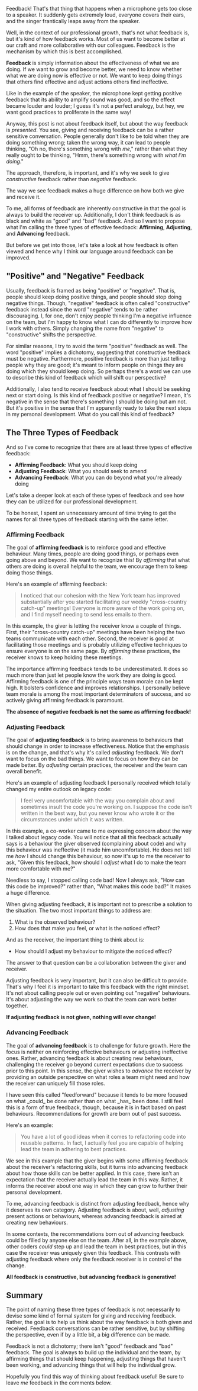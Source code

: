 Feedback! That's that thing that happens when a microphone gets too close to a speaker. It suddenly gets extremely loud, everyone covers their ears, and the singer frantically leaps away from the speaker.

Well, in the context of our professional growth, that's not what feedback is, but it's kind of how feedback works. Most of us want to become better at our craft and more collaborative with our colleagues. Feedback is the mechanism by which this is best accomplished.

**Feedback** is simply information about the effectiveness of what we are doing. If we want to grow and become better, we need to know whether what we are doing now is effective or not. We want to keep doing things that others find effective and adjust actions others find ineffective.

<side-text>
<p>Like in the example of the speaker, the microphone kept getting positive feedback that its ability to amplify sound was good, and so the effect became louder and louder; I guess it's not a perfect analogy, but hey, we want good practices to proliferate in the same way!</p>
</side-text>

Anyway, this post is not about feedback itself, but about the way feedback is _presented_. You see, giving and receiving feedback can be a rather sensitive conversation. People generally don't like to be told when they are doing something wrong; taken the wrong way, it can lead to people thinking, "Oh no, there's something wrong with _me_," rather than what they really ought to be thinking, "Hmm, there's something wrong with _what I'm doing_."

The approach, therefore, is important, and it's why we seek to give _constructive_ feedback rather than _negative_ feedback.

<major-point>

The way we see feedback makes a huge difference on how both we give and receive it.

</major-point>

To me, all forms of feedback are inherently constructive in that the goal is always to build the receiver up. Additionally, I don't think feedback is as black and white as "good" and "bad" feedback. And so I want to propose what I'm calling the three types of effective feedback: **Affirming**, **Adjusting**, and **Advancing** feedback.

But before we get into those, let's take a look at how feedback is often viewed and hence why I think our language around feedback can be improved.

## "Positive" and "Negative" Feedback

Usually, feedback is framed as being "positive" or "negative". That is, people should keep doing positive things, and people should stop doing negative things. Though, "negative" feedback is often called "constructive" feedback instead since the word "negative" tends to be rather discouraging. I, for one, don't enjoy people thinking I'm a negative influence on the team, but I'm happy to know what I can do differently to improve how I work with others. Simply changing the name from "negative" to "constructive" shifts the perspective.

For similar reasons, I try to avoid the term "positive" feedback as well. The word "positive" implies a dichotomy, suggesting that constructive feedback must be negative. Furthermore, positive feedback is more than just telling people why they are good; it's meant to inform people on things they are doing which they should keep doing. So perhaps there's a word we can use to describe this kind of feedback which will shift our perspective?

Additionally, I also tend to receive feedback about what I should be seeking next or start doing. Is this kind of feedback positive or negative? I mean, it's negative in the sense that there's something I should be doing but am not. But it's positive in the sense that I'm apparently ready to take the next steps in my personal development. What do you call this kind of feedback?

## The Three Types of Feedback

And so I've come to recognize that there are at least three types of effective feedback:

* **Affirming Feedback**: What you should keep doing
* **Adjusting Feedback**: What you should seek to amend
* **Advancing Feedback**: What you can do beyond what you're already doing

Let's take a deeper look at each of these types of feedback and see how they can be utilized for our professional development.

<side-text success>
<p>To be honest, I spent an unnecessary amount of time trying to get the names for all three types of feedback starting with the same letter.</p>
</side-text>

### Affirming Feedback

The goal of **affirming feedback** is to reinforce good and effective behaviour. Many times, people are doing good things, or perhaps even going above and beyond. We want to recognize this! By _affirming_ that what others are doing is overall helpful to the team, we encourage them to keep doing those things.

Here's an example of affirming feedback:

> I noticed that our cohesion with the New York team has improved substantially after you started facilitating our weekly "cross-country catch-up" meetings! Everyone is more aware of the work going on, and I find myself needing to send less emails to them.

In this example, the giver is letting the receiver know a couple of things. First, their "cross-country catch-up" meetings have been helping the two teams communicate with each other. Second, the receiver is good at facilitating those meetings and is probably utilizing effective techniques to ensure everyone is on the same page. By _affirming_ these practices, the receiver knows to keep holding these meetings.

The importance affirming feedback tends to be underestimated. It does so much more than just let people know the work they are doing is good. Affirming feedback is one of the principle ways team morale can be kept high. It bolsters confidence and improves relationships. I personally believe team morale is among the most important determinators of success, and so actively giving affirming feedback is paramount.

**The absence of negative feedback is not the same as affirming feedback!**

### Adjusting Feedback

The goal of **adjusting feedback** is to bring awareness to behaviours that should change in order to increase effectiveness. Notice that the emphasis is on the change, and that's why it's called _adjusting_ feedback. We don't want to focus on the bad things. We want to focus on how they can be made better. By _adjusting_ certain practices, the receiver and the team can overall benefit.

Here's an example of adjusting feedback I personally received which totally changed my entire outlook on legacy code:

> I feel very uncomfortable with the way you complain about and sometimes insult the code you're working on. I suppose the code isn't written in the best way, but you never know who wrote it or the circumstances under which it was written.

In this example, a co-worker came to me expressing concern about the way I talked about legacy code. You will notice that all this feedback actually says is a behaviour the giver observed (complaining about code) and why this behaviour was ineffective (it made him uncomfortable). He does not tell me _how_ I should change this behaviour, so now it's up to me the receiver to ask, "Given this feedback, how should I _adjust_ what I do to make the team more comfortable with me?"

Needless to say, I stopped calling code bad! Now I always ask, "How can this code be improved?" rather than, "What makes this code bad?" It makes a huge difference.

When giving adjusting feedback, it is important not to prescribe a solution to the situation. The two most important things to address are:

1. What is the observed behaviour?
2. How does that make you feel, or what is the noticed effect?

And as the receiver, the important thing to think about is:

* How should I adjust my behaviour to mitigate the noticed effect?

The answer to that question can be a collaboration between the giver and receiver.

Adjusting feedback is very important, but it can also be difficult to provide. That's why I feel it is important to take this feedback with the right mindset. It's not about calling people out or even pointing out "negative" behaviours. It's about adjusting the way we work so that the team can work better together.

**If adjusting feedback is not given, nothing will ever change!**

### Advancing Feedback

The goal of **advancing feedback** is to challenge for future growth. Here the focus is neither on reinforcing effective behaviours or adjusting ineffective ones. Rather, advancing feedback is about creating new behaviours, challenging the receiver go beyond current expectations due to success prior to this point. In this sense, the giver wishes to _advance_ the receiver by providing an outside perspective on what roles a team might need and how the receiver can uniquely fill those roles.

<side-text>
<p>I have seen this called "feedforward" because it tends to be more focused on what _could_ be done rather than on what _has_ been done. I still feel this is a form of true feedback, though, because it is in fact based on past behaviours. Recommendations for growth are born out of past success.</p>
</side-text>

Here's an example:

> You have a lot of good ideas when it comes to refactoring code into reusable patterns. In fact, I actually feel you are capable of helping lead the team in adhering to best practices.

We see in this example that the giver begins with some affirming feedback about the receiver's refactoring skills, but it turns into advancing feedback about how those skills can be better applied. In this case, there isn't an expectation that the receiver actually lead the team in this way. Rather, it informs the receiver about one way in which they can grow to further their personal development.

To me, advancing feedback is distinct from adjusting feedback, hence why it deserves its own category. Adjusting feedback is about, well, _adjusting_ present actions or behaviours, whereas advancing feedback is aimed at creating new behaviours.

In some contexts, the recommendations born out of advancing feedback could be filled by anyone else on the team. After all, in the example above, other coders _could_ step up and lead the team in best practices, but in this case the receiver was uniquely given this feedback. This contrasts with adjusting feedback where only the feedback receiver is in control of the change.

**All feedback is constructive, but advancing feedback is generative!**

## Summary

The point of naming these three types of feedback is not necessarily to devise some kind of formal system for giving and receiving feedback. Rather, the goal is to help us think about the way feedback is both given and received. Feedback conversations can be rather sensitive, but by shifting the perspective, even if by a little bit, a big difference can be made.

Feedback is not a dichotomy; there isn't "good" feedback and "bad" feedback. The goal is always to build up the individual and the team, by affirming things that should keep happening, adjusting things that haven't been working, and advancing things that will help the individual grow.

Hopefully you find this way of thinking about feedback useful! Be sure to leave _me_ feedback in the comments below.
